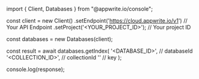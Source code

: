 import { Client, Databases } from "@appwrite.io/console";

const client = new Client()
    .setEndpoint('https://cloud.appwrite.io/v1') // Your API Endpoint
    .setProject('&lt;YOUR_PROJECT_ID&gt;'); // Your project ID

const databases = new Databases(client);

const result = await databases.getIndex(
    '<DATABASE_ID>', // databaseId
    '<COLLECTION_ID>', // collectionId
    '' // key
);

console.log(response);

